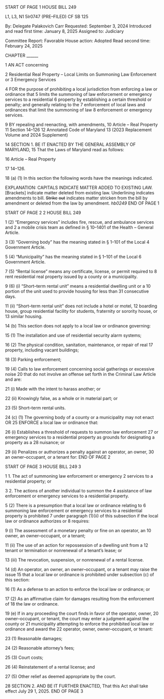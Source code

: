 START OF PAGE 1
HOUSE BILL 249

L1, L3, N1 5lr0747
(PRE–FILED) CF SB 125

By: Delegate Palakovich Carr
Requested: September 3, 2024
Introduced and read first time: January 8, 2025
Assigned to: Judiciary

Committee Report: Favorable
House action: Adopted
Read second time: February 24, 2025

CHAPTER ______

1 AN ACT concerning

2 Residential Real Property – Local Limits on Summoning Law Enforcement or
3 Emergency Services

4 FOR the purpose of prohibiting a local jurisdiction from enforcing a law or ordinance that
5 limits the summoning of law enforcement or emergency services to a residential
6 property by establishing a certain threshold or penalty; and generally relating to the
7 enforcement of local laws and ordinances that limit the summoning of law
8 enforcement or emergency services.

9 BY repealing and reenacting, with amendments,
10 Article – Real Property
11 Section 14–126
12 Annotated Code of Maryland
13 (2023 Replacement Volume and 2024 Supplement)

14 SECTION 1. BE IT ENACTED BY THE GENERAL ASSEMBLY OF MARYLAND,
15 That the Laws of Maryland read as follows:

16 Article – Real Property

17 14–126.

18 (a) (1) In this section the following words have the meanings indicated.

EXPLANATION: CAPITALS INDICATE MATTER ADDED TO EXISTING LAW.
[Brackets] indicate matter deleted from existing law.
Underlining indicates amendments to bill.
~~Strike~~ ~~out~~ indicates matter stricken from the bill by amendment or deleted from the law by
amendment. *hb0249*
END OF PAGE 1

START OF PAGE 2
2 HOUSE BILL 249

1 (2) “Emergency services” includes fire, rescue, and ambulance services and
2 a mobile crisis team as defined in § 10–1401 of the Health – General Article.

3 (3) “Governing body” has the meaning stated in § 1–101 of the Local
4 Government Article.

5 (4) “Municipality” has the meaning stated in § 1–101 of the Local
6 Government Article.

7 (5) “Rental license” means any certificate, license, or permit required to
8 rent residential real property issued by a county or a municipality.

9 (6) (i) “Short–term rental unit” means a residential dwelling unit or a
10 portion of the unit used to provide housing for less than 31 consecutive days.

11 (ii) “Short–term rental unit” does not include a hotel or motel,
12 boarding house, group residential facility for students, fraternity or sorority house, or
13 similar housing.

14 (b) This section does not apply to a local law or ordinance governing:

15 (1) The installation and use of residential security alarm systems;

16 (2) The physical condition, sanitation, maintenance, or repair of real
17 property, including vacant buildings;

18 (3) Parking enforcement;

19 (4) Calls to law enforcement concerning social gatherings or excessive noise
20 that do not involve an offense set forth in the Criminal Law Article and are:

21 (i) Made with the intent to harass another; or

22 (ii) Knowingly false, as a whole or in material part; or

23 (5) Short–term rental units.

24 (c) (1) The governing body of a county or a municipality may not enact OR
25 ENFORCE a local law or ordinance that:

26 (i) Establishes a threshold of requests to summon law enforcement
27 or emergency services to a residential property as grounds for designating a property as a
28 nuisance; or

29 (ii) Penalizes or authorizes a penalty against an operator, an owner,
30 an owner–occupant, or a tenant for:
END OF PAGE 2

START OF PAGE 3
HOUSE BILL 249 3

1 1. The act of summoning law enforcement or emergency
2 services to a residential property; or

3 2. The actions of another individual to summon the
4 assistance of law enforcement or emergency services to a residential property.

5 (2) There is a presumption that a local law or ordinance relating to
6 summoning law enforcement or emergency services to a residential property is prohibited
7 under paragraph (1)(ii) of this subsection if the local law or ordinance authorizes or
8 requires:

9 (i) The assessment of a monetary penalty or fine on an operator, an
10 owner, an owner–occupant, or a tenant;

11 (ii) The use of an action for repossession of a dwelling unit from a
12 tenant or termination or nonrenewal of a tenant’s lease; or

13 (iii) The revocation, suspension, or nonrenewal of a rental license.

14 (d) An operator, an owner, an owner–occupant, or a tenant may raise the issue
15 that a local law or ordinance is prohibited under subsection (c) of this section:

16 (1) As a defense to an action to enforce the local law or ordinance; or

17 (2) As an affirmative claim for damages resulting from the enforcement of
18 the law or ordinance.

19 (e) If in any proceeding the court finds in favor of the operator, owner,
20 owner–occupant, or tenant, the court may enter a judgment against the county or
21 municipality attempting to enforce the prohibited local law or ordinance and award the
22 operator, owner, owner–occupant, or tenant:

23 (1) Reasonable damages;

24 (2) Reasonable attorney’s fees;

25 (3) Court costs;

26 (4) Reinstatement of a rental license; and

27 (5) Other relief as deemed appropriate by the court.

28 SECTION 2. AND BE IT FURTHER ENACTED, That this Act shall take effect July
29 1, 2025.
END OF PAGE 3